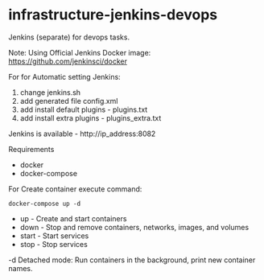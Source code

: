 # infrastructure-jenkins-devops
Jenkins (separate) for devops tasks.

Note:
Using Official Jenkins Docker image: https://github.com/jenkinsci/docker

For for Automatic setting Jenkins:
 1. change jenkins.sh
 2. add generated file config.xml
 3. add install default plugins - plugins.txt
 4. add install extra plugins - plugins_extra.txt

Jenkins is available - http://ip_address:8082

Requirements
 - docker
 - docker-compose

For Create container execute command: 
```
docker-compose up -d
```
 - up    -  Create and start containers
 - down  -  Stop and remove containers, networks, images, and volumes
 - start - Start services
 - stop  - Stop services

-d Detached mode: Run containers in the background, print new container names.
